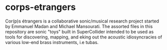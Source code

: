 # corps-etrangers

Cor(p)s étrangers is a collaborative sonic/musical research project started by Emmanuel Madan and Michael Mansourati. The assorted files in this repository are sonic "toys" built in SuperCollider intended to be used as tools for discovering, mapping, and eking out the acoustic idiosyncracies of various low-end brass instruments, i.e tubas.
